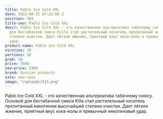 ```yaml
---
title: Pablo Ice Cold XXL
date: 2022-08-31 07:22:00 Z
position: 394
title-seo: Pablo Ice Cold XXL
descr: Pablo Ice Cold XXL - это качественная альтернатива табачному снюсу. Основой
  для бестабачной смеси Killa стал растительный носитель пропитанный никотином высочайшей
  степени очистки. Дает лёгкое жжение, приятный вкус кока-колы и привычный никотиновый
  удар.
product-name: Pablo Ice Cold XXL
nicotine: 30
portions: 30
gram: 16
price: 3500
new-price: 2300
brand: Russian products
sale: new-snus
image: "/uploads/213.png"
---
```


Pablo Ice Cold XXL - это качественная альтернатива табачному снюсу. Основой для бестабачной смеси Killa стал растительный носитель пропитанный никотином высочайшей степени очистки. Дает лёгкое жжение, приятный вкус кока-колы и привычный никотиновый удар.